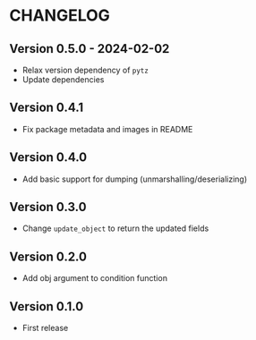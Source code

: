 # CHANGELOG

## Version 0.5.0 - 2024-02-02

- Relax version dependency of `pytz`
- Update dependencies

## Version 0.4.1

- Fix package metadata and images in README

## Version 0.4.0

- Add basic support for dumping (unmarshalling/deserializing)

## Version 0.3.0

- Change `update_object` to return the updated fields

## Version 0.2.0

- Add obj argument to condition function

## Version 0.1.0

- First release
